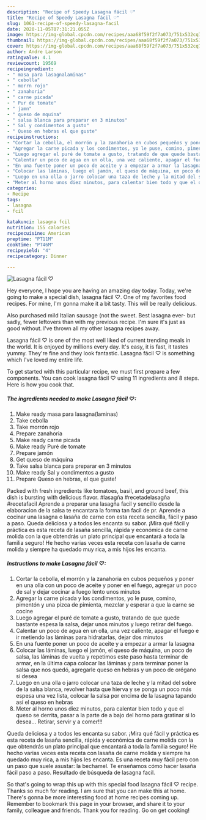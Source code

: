 ```yaml
---
description: "Recipe of Speedy Lasagna fácil ♡"
title: "Recipe of Speedy Lasagna fácil ♡"
slug: 1061-recipe-of-speedy-lasagna-facil
date: 2020-11-05T07:31:21.055Z
image: https://img-global.cpcdn.com/recipes/aaa68f59f2f7a073/751x532cq70/lasagna-facil-♡-foto-principal.jpg
thumbnail: https://img-global.cpcdn.com/recipes/aaa68f59f2f7a073/751x532cq70/lasagna-facil-♡-foto-principal.jpg
cover: https://img-global.cpcdn.com/recipes/aaa68f59f2f7a073/751x532cq70/lasagna-facil-♡-foto-principal.jpg
author: Andre Larson
ratingvalue: 4.1
reviewcount: 19569
recipeingredient:
- " masa para lasagnalaminas"
- " cebolla"
- " morrn rojo"
- " zanahoria"
- " carne picada"
- " Pur de tomate"
- " jamn"
- " queso de mquina"
- " salsa blanca para preparar en 3 minutos"
- " Sal y condimentos a gusto"
- " Queso en hebras el que guste"
recipeinstructions:
- "Cortar la cebolla, el morrón y la zanahoria en cubos pequeños y poner en una olla con un poco de aceite y poner en el fuego, agregar un poco de sal y dejar cocinar a fuego lento unos minutos"
- "Agregar la carne picada y los condimentos, yo le puse, comino, pimentón y una pizca de pimienta, mezclar y esperar a que la carne se cocine"
- "Luego agregar el puré de tomate a gusto, tratando de que quede bastante espesa la salsa, dejar unos minutos y luego retirar del fuego."
- "Calentar un poco de agua en un olla, una vez caliente, apagar el fuego e ir metiendo las láminas para hidratarlas, dejar dos minutos"
- "En una fuente poner un poco de aceite y a empezar a armar la lasagna"
- "Colocar las láminas, luego el jamón, el queso de máquina, un poco de salsa, las láminas de vuelta y repetimos este paso hasta terminar de armar, en la última capa colocar las láminas y para terminar poner la salsa que nos quedó, agregarle queso en hebras y un poco de orégano si desea"
- "Luego en una olla o jarro colocar una taza de leche y la mitad del sobre de la salsa blanca, revolver hasta que hierva y se ponga un poco más espesa una vez lista, colocar la salsa por encima de la lasagna tapando así el queso en hebras"
- "Meter al horno unos diez minutos, para calentar bien todo y que el queso se derrita, pasar a la parte de a bajo del horno para gratinar si lo desea... Retirar, servir y a comer!!!"
categories:
- Recipe
tags:
- lasagna
- fcil

katakunci: lasagna fcil 
nutrition: 155 calories
recipecuisine: American
preptime: "PT11M"
cooktime: "PT46M"
recipeyield: "4"
recipecategory: Dinner

---
```



![Lasagna fácil ♡](https://img-global.cpcdn.com/recipes/aaa68f59f2f7a073/751x532cq70/lasagna-facil-♡-foto-principal.jpg)

Hey everyone, I hope you are having an amazing day today. Today, we're going to make a special dish, lasagna fácil ♡. One of my favorites food recipes. For mine, I'm gonna make it a bit tasty. This will be really delicious.

Also purchased mild Italian sausage (not the sweet. Best lasagna ever- but sadly, fewer leftovers than with my previous recipe. I&#39;m sure it&#39;s just as good without. I&#39;ve thrown all my other lasagna recipes away.

Lasagna fácil ♡ is one of the most well liked of current trending meals in the world. It is enjoyed by millions every day. It's easy, it is fast, it tastes yummy. They're fine and they look fantastic. Lasagna fácil ♡ is something which I've loved my entire life.


To get started with this particular recipe, we must first prepare a few components. You can cook lasagna fácil ♡ using 11 ingredients and 8 steps. Here is how you cook that.

<!--inarticleads1-->

##### The ingredients needed to make Lasagna fácil ♡:

1. Make ready  masa para lasagna(laminas)
1. Take  cebolla
1. Take  morrón rojo
1. Prepare  zanahoria
1. Make ready  carne picada
1. Make ready  Puré de tomate
1. Prepare  jamón
1. Get  queso de máquina
1. Take  salsa blanca para preparar en 3 minutos
1. Make ready  Sal y condimentos a gusto
1. Prepare  Queso en hebras, el que guste!


Packed with fresh ingredients like tomatoes, basil, and ground beef, this dish is bursting with delicious flavor. #lasagña #recetadelasagña #recetafacil Aprende a preparar una lasagña facil y sencillo desde la elaboracion de la salsa te encantara la forma tan facil de pr. Aprende a cocinar una lasagna o lasaña de carne con esta receta sencilla, fácil y paso a paso. Queda deliciosa y a todos les encanta su sabor. ¡Mira qué fácil y práctica es esta receta de lasaña sencilla, rápida y económica de carne molida con la que obtendrás un plato principal que encantará a toda la familia seguro! He hecho varias veces esta receta con lasaña de carne molida y siempre ha quedado muy rica, a mis hijos les encanta. 

<!--inarticleads2-->

##### Instructions to make Lasagna fácil ♡:

1. Cortar la cebolla, el morrón y la zanahoria en cubos pequeños y poner en una olla con un poco de aceite y poner en el fuego, agregar un poco de sal y dejar cocinar a fuego lento unos minutos
1. Agregar la carne picada y los condimentos, yo le puse, comino, pimentón y una pizca de pimienta, mezclar y esperar a que la carne se cocine
1. Luego agregar el puré de tomate a gusto, tratando de que quede bastante espesa la salsa, dejar unos minutos y luego retirar del fuego.
1. Calentar un poco de agua en un olla, una vez caliente, apagar el fuego e ir metiendo las láminas para hidratarlas, dejar dos minutos
1. En una fuente poner un poco de aceite y a empezar a armar la lasagna
1. Colocar las láminas, luego el jamón, el queso de máquina, un poco de salsa, las láminas de vuelta y repetimos este paso hasta terminar de armar, en la última capa colocar las láminas y para terminar poner la salsa que nos quedó, agregarle queso en hebras y un poco de orégano si desea
1. Luego en una olla o jarro colocar una taza de leche y la mitad del sobre de la salsa blanca, revolver hasta que hierva y se ponga un poco más espesa una vez lista, colocar la salsa por encima de la lasagna tapando así el queso en hebras
1. Meter al horno unos diez minutos, para calentar bien todo y que el queso se derrita, pasar a la parte de a bajo del horno para gratinar si lo desea... Retirar, servir y a comer!!!


Queda deliciosa y a todos les encanta su sabor. ¡Mira qué fácil y práctica es esta receta de lasaña sencilla, rápida y económica de carne molida con la que obtendrás un plato principal que encantará a toda la familia seguro! He hecho varias veces esta receta con lasaña de carne molida y siempre ha quedado muy rica, a mis hijos les encanta. Es una receta muy fácil pero con un paso que suele asustar: la bechamel. Te enseñamos cómo hacer lasaña fácil paso a paso. Resultado de búsqueda de lasagna facil. 

So that's going to wrap this up with this special food lasagna fácil ♡ recipe. Thanks so much for reading. I am sure that you can make this at home. There's gonna be more interesting food at home recipes coming up. Remember to bookmark this page in your browser, and share it to your family, colleague and friends. Thank you for reading. Go on get cooking!
